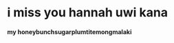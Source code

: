 <DOCTYPE html> 
<html>
  <h1> i miss you hannah uwi kana</h1>
  <h4> my honeybunchsugarplumtitemongmalaki</h4>
</html>
